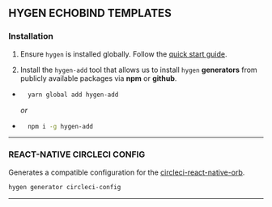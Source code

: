 ## HYGEN ECHOBIND TEMPLATES

### Installation

1. Ensure `hygen` is installed globally. Follow the [quick start guide](http://www.hygen.io/quick-start).

2. Install the `hygen-add` tool that allows us to install `hygen` **generators** from publicly available packages via **npm** or **github**.
- ```bash
    yarn global add hygen-add
    ```
    *or*
- ```bash
    npm i -g hygen-add
    ```
---
### REACT-NATIVE CIRCLECI CONFIG

Generates a compatible configuration for the [circleci-react-native-orb](https://circleci.com/orbs/registry/orb/echobind/react-native).

```bash
hygen generator circleci-config
```
---
